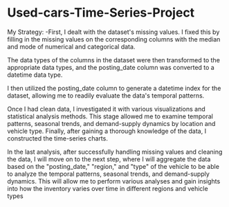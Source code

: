 # Used-cars-Time-Series-Project
My Strategy:
-First, I dealt with the dataset's missing values. I fixed this by filling in the missing values on the corresponding columns with the median and mode of numerical and categorical data.


The data types of the columns in the dataset were then transformed to the appropriate data types, and the posting_date column was converted to a datetime data type.

I then utilized the posting_date column to generate a datetime index for the dataset, allowing me to readily evaluate the data's temporal patterns.

Once I had clean data, I investigated it with various visualizations and statistical analysis methods. This stage allowed me to examine temporal patterns, seasonal trends, and demand-supply dynamics by location and vehicle type. Finally, after gaining a thorough knowledge of the data, I constructed the time-series charts.


In the last analysis, after successfully handling missing values and cleaning the data, I will move on to the next step, where I will aggregate the data based on the "posting_date," "region," and "type" of the vehicle to be able to analyze the temporal patterns, seasonal trends, and demand-supply dynamics.
This will allow me to perform various analyses and gain insights into how the inventory varies over time in different regions and vehicle types
